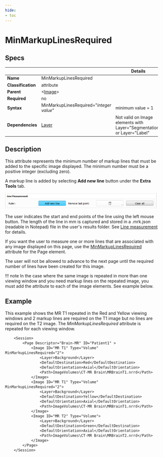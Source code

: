 ```yaml
---
hide:
- toc
---
```

<!-- let javascript handle toc on left sidebar -->
# MinMarkupLinesRequired

## Specs

| ||Details|
|---|---|---|
| **Name** | MinMarkupLinesRequired ||
| **Classification** | attribute ||
| **Parent** | <[Image](index.md)\> ||
| **Required** | no ||
| **Syntax** | MinMarkupLinesRequired="*integer value*" | minimum value = 1 |
| **Dependencies** | [Layer](layer.md) | Not valid on Image elements with Layer="Segmentation" or Layer="Label" |

## Description

This attribute represents the minimum number of markup lines that must be added to the specific image
displayed. The minimum number must be a positive integer (excluding zero).


A markup line is added by selecting **Add new line** button under the **Extra Tools** tab.

![Markup lines](assets/markupline.png)

The user indicates the start and end points of the line using the left mouse button.
The length of the line in mm is captured and stored in a .mrk.json (readable in Notepad) file in the user's results folder.
See [Line measurement](../../../user/extratools.md#line-measurement) for details.


If you want the user to measure one or more lines that are associated with any image displayed on this page,
use the [MinMarkupLinesRequired](../page/min_markuplines_required_on_any_image.md) attribute for the Page element.

The user will not be allowed to advance to the next page until the required number of lines have been created for this image.


!!! note
    In the case where the same image is repeated in more than one viewing window
	and you need markup lines on the repeated image, you must add the attribute to 
	each of the image elements. See example below.

## Example

This example shows the MR T1 repeated in the Red and Yellow viewing windows and 2 markup
lines are required on the T1 image but no lines are required on the T2 image. The  *MinMarkupLinesRequired*
attribute is repeated for each viewing window.

```
	<Session>
		<Page Descriptor="Brain-MR" ID="Patient1" >
			<Image ID="MR T1" Type="Volume" MinMarkupLinesRequired="2">
				<Layer>Background</Layer>
				<DefaultDestination>Red</DefaultDestination>
				<DefaultOrientation>Axial</DefaultOrientation>
				<Path>ImageVolumes\CT-MR Brain\MRBrainT1.nrrd</Path>
			</Image>
			<Image ID="MR T1" Type="Volume" MinMarkupLinesRequired="2">
				<Layer>Background</Layer>
				<DefaultDestination>Yellow</DefaultDestination>
				<DefaultOrientation>Axial</DefaultOrientation>
				<Path>ImageVolumes\CT-MR Brain\MRBrainT1.nrrd</Path>
			</Image>
			<Image ID="MR T2" Type="Volume">
				<Layer>Background</Layer>
				<DefaultDestination>Green</DefaultDestination>
				<DefaultOrientation>Axial</DefaultOrientation>
				<Path>ImageVolumes\CT-MR Brain\MRBrainT2.nrrd</Path>
			</Image>
		</Page>
	</Session>
```